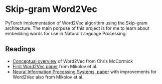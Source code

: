 # Skip-gram Word2Vec

PyTorch implementation of Word2Vec algorithm using the Skip-gram architecture. The main  porpuse of this project is for me to learn about embedding words for use in Natural Language Processing.

## Readings

* [Conceptual overview](http://mccormickml.com/2016/04/19/word2vec-tutorial-the-skip-gram-model/) of Word2Vec from Chris McCormick 
* [First Word2Vec paper](https://arxiv.org/pdf/1301.3781.pdf) from Mikolov et al.
* [Neural Information Processing Systems, paper](http://papers.nips.cc/paper/5021-distributed-representations-of-words-and-phrases-and-their-compositionality.pdf) with improvements for Word2Vec also from Mikolov et al.

